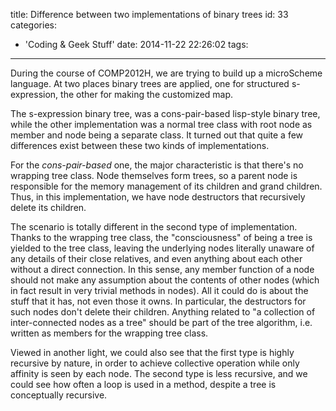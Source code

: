 title: Difference between two implementations of binary trees
id: 33
categories:
  - 'Coding &amp; Geek Stuff'
date: 2014-11-22 22:26:02
tags:
---

During the course of COMP2012H, we are trying to build up a microScheme language. At two places binary trees are applied, one for structured s-expression, the other for making the customized map.

The s-expression binary tree, was a cons-pair-based lisp-style binary tree, while the other implementation was a normal tree class with root node as member and node being a separate class. It turned out that quite a few differences exist between these two kinds of implementations.

For the _cons-pair-based_ one, the major characteristic is that there's no wrapping tree class. Node themselves form trees, so a parent node is responsible for the memory management of its children and grand children. Thus, in this implementation, we have node destructors that recursively delete its children.

The scenario is totally different in the second type of implementation. Thanks to the wrapping tree class, the "consciousness" of being a tree is yielded to the tree class, leaving the underlying nodes literally unaware of any details of their close relatives, and even anything about each other without a direct connection. In this sense, any member function of a node should not make any assumption about the contents of other nodes (which in fact result in very trivial methods in nodes). All it could do is about the stuff that it has, not even those it owns. In particular, the destructors for such nodes don't delete their children. Anything related to "a collection of inter-connected nodes as a tree" should be part of the tree algorithm, i.e. written as members for the wrapping tree class.

Viewed in another light, we could also see that the first type is highly recursive by nature, in order to achieve collective operation while only affinity is seen by each node. The second type is less recursive, and we could see how often a loop is used in a method, despite a tree is conceptually recursive.